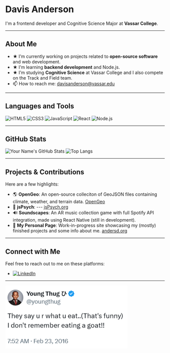 <!-- Header / Hero Section -->
# Davis Anderson
I'm a frontend developer and Cognitive Science Major at **Vassar College**.

---

<!-- About Me Section -->
## About Me
- ★ I’m currently working on projects related to **open-source software** and web development.
- ★ I’m learning **backend development** and Node.js.
- ★ I’m studying **Cognitive Science** at Vassar College and I also compete on the Track and Field team.
- 📫 How to reach me: [davisanderson@vassar.edu](mailto:davisanderson@vassar.edu)

---

<!-- Languages & Tools Section -->
## Languages and Tools
![HTML5](https://img.shields.io/badge/HTML5-E34F26?style=for-the-badge&logo=html5&logoColor=white)
![CSS3](https://img.shields.io/badge/CSS3-1572B6?style=for-the-badge&logo=css3)
![JavaScript](https://img.shields.io/badge/JavaScript-F7DF1E?style=for-the-badge&logo=javascript&logoColor=black)
![React](https://img.shields.io/badge/React-61DAFB?style=for-the-badge&logo=react&logoColor=black)
![Node.js](https://img.shields.io/badge/Node.js-339933?style=for-the-badge&logo=node.js&logoColor=white)

---

<!-- GitHub Stats Section -->
## GitHub Stats
<!-- You can use GitHub Readme Stats to show off your coding stats -->
![Your Name's GitHub Stats](https://github-readme-stats.vercel.app/api?username=davisanderson11&show_icons=true&theme=radical)
![Top Langs](https://github-readme-stats.vercel.app/api/top-langs/?username=davisanderson11&layout=compact&theme=radical)

---

<!-- Projects Section -->
## Projects & Contributions
Here are a few highlights:
- 🌎 **OpenGeo**: An open-source colleciton of GeoJSON files containing climate, weather, and terrain data. [OpenGeo](https://www.opengeo.net)
- 🧠 **jsPsych**: --- [jsPsych.org](https://www.jspsych.org)
- 🔊 **Soundscapes**: An AR music collection game with full Spotify API integration, made using React Native (still in development).
- 📝 **My Personal Page**: Work-in-progress site showcasing my (mostly) finished projects and some info about me. [andersd.org](https://www.andersd.org)

---

<!-- Contact Section -->
## Connect with Me
Feel free to reach out to me on these platforms:

- [![LinkedIn](https://img.shields.io/badge/LinkedIn-0077B5?style=for-the-badge&logo=linkedin&logoColor=white)](https://www.linkedin.com/in/davis-anderson-91b352339/)

---

<!-- Footer Section -->
![Tweet by Young Thug](asset-quote.png)
